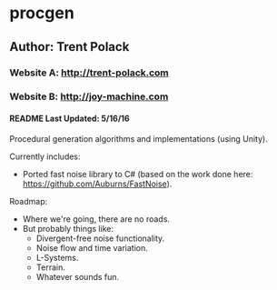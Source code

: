# procgen
## Author: Trent Polack
### Website A: http://trent-polack.com
### Website B: http://joy-machine.com
#### README Last Updated: 5/16/16

Procedural generation algorithms and implementations (using Unity).

Currently includes:
 - Ported fast noise library to C# (based on the work done here: https://github.com/Auburns/FastNoise).

Roadmap:
 - Where we're going, there are no roads.
 - But probably things like:
   * Divergent-free noise functionality.
   * Noise flow and time variation.
   * L-Systems.
   * Terrain.
   * Whatever sounds fun.
